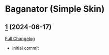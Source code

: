 # Baganator (Simple Skin)

## [1](https://github.com/Baganator/Baganator-Minimalist/tree/1) (2024-06-17)
[Full Changelog](https://github.com/Baganator/Baganator-Minimalist/commits/1) 

- Initial commit  
